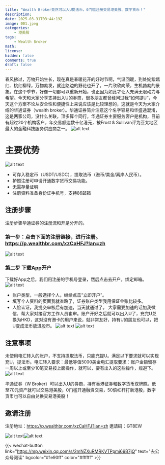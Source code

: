 ```yaml
---
title: "Wealth Broker竟然可以入U提法币，0门槛注册交易港美股、数字货币！"
description: 
date: 2025-03-31T03:44:19Z
image: 001.jpeg
categories:
    - 港美股
tags:
    - Wealth Broker
math: 
license: 
hidden: false
comments: true
draft: false
---
```


春风拂过，万物开始生长，现在真是春暖花开的好时节啊，气温回暖，到处姹紫嫣红、桃红柳绿，万物勃发，就连路边的野花也开了，一片欣欣向荣，生机勃勃的景象。在这个季节，好像一切都可以重新开始，也正因为如此才让人充满无限动力与希望。今天和大家分享支持出入U的券商，很多朋友都曾经问过我“如何提U”，今天这个方案不论从安全性和便捷性上来说应该是比较理想的，这就是今天为大家介绍的华通证券（wealth broker）。华通证券简介注意这个名字容易和华盛通混淆，这是两家公司，没什么关联，顶多算个同行。华通证券主要服务客户是机构，目前有超过20个机构客户，年交易额达数十亿港元，被Frost & Sullivan评为亚太地区最大的金融科技服务供应商之一。
![alt text](image.png)

# 主要优势

![alt text](image-1.png)
- 可存入稳定币（USDT/USDC），提取法币（港币/美金/离岸人民币）。
- 护照注册可申请开通数字货币交易功能。
- 无需存量证明
- 注册资料准备身份证手机号，支持86邮箱


## 注册步骤
注册步骤华通证券的注册流和开是分开的。

### 第一步：点击下面的注册链接，进行注册。https://p.wealthbr.com/xzCaHFJ?lan=zh
![alt text](image-3.png)

### 第二步 下载App开户

下载好App之后，我们用注册的手机号登录，然后点击去开户，绑定邮箱。
![alt text](image-4.png)
- 账户类型，一般选择个人，继续点击“立即开户”。
- 填写个人资料的页面我就省略了，证券账户类型我用保证金账比较多。
- 人脸认证，我提交审核后有加速，当天就通过了。
大家需要加速的话加我微信，帮大家对接官方工作人员崔审。账户开好之后就可以出入U了，充完U兑换为HKD，这对没有港卡的用户来说，就非常友好，持有U的朋友也可以，把U变成法币放进股市。
![alt text](image-6.png)
![alt text](image-5.png)

## 注意事项
未使用电汇转入的账户，不支持提取法币，只能充提U。满足以下要求就可以实现充U，提法币。电汇转入要求：最低等值5000美金电汇提取要求：账户金额留存一周以上或至少10笔交易按上面操作，就可以，要有出入的这些操作，规避下。
![alt text](image-2.png)

华通证券（W Broker）可以出入U的券商，持有香港证券和数字货币双牌照。低至70元资产就可以交易港美股，0门槛开通融资交易，50倍杠杆打新港股，数字货币也可以自由兑换交易港美股！

## 邀请注册
注册地址：https://p.wealthbr.com/xzCaHFJ?lan=zh
邀请码：GT8EW

![alt text](image-7.png)![alt text](image-8.png)

{{< wechat-button link="https://mp.weixin.qq.com/s/2mNZXuRMRKVTPpmi69B7jQ" text="去公众号阅读" bgcolor="#1e90ff" color="#ffffff" >}}

